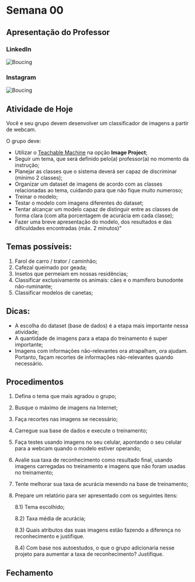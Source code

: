 # Semana 00

## Apresentação do Professor

### LinkedIn


<picture>
   <source media="(prefers-color-scheme: light)" srcset="https://github.com/agodoi/m01-semana00/blob/main/imgs/QRCode-LinkedIn.png">
   <img alt="Boucing" src="[YOUR-DEFAULT-IMAGE](https://github.com/agodoi/m01-semana00/blob/main/imgs/QRCode-LinkedIn.png)">
</picture>


### Instagram

<picture>
   <source media="(prefers-color-scheme: light)" srcset="https://github.com/agodoi/m01-semana00/blob/main/imgs/QRCode-Instagram.png">
   <img alt="Boucing" src="[YOUR-DEFAULT-IMAGE](https://github.com/agodoi/m01-semana00/blob/main/imgs/QRCode-Instagram.png)">
</picture>


## Atividade de Hoje

Você e seu grupo devem desenvolver um classificador de imagens a partir de webcam. 

O grupo deve:

- Utilizar o [Teachable Machine](https://teachablemachine.withgoogle.com/train) na opção **Image Project**;
- Seguir um tema, que será definido pelo(a) professor(a) no momento da instrução;
- Planejar as classes que o sistema deverá ser capaz de discriminar (mínimo 2 classes);
- Organizar um dataset de imagens de acordo com as classes relacionadas ao tema, cuidando para que não fique muito numeroso;
- Treinar o modelo;
- Testar o modelo com imagens diferentes do dataset;
- Tentar alcançar um modelo capaz de distinguir entre as classes de forma clara (com alta porcentagem de acurácia em cada classe);
- Fazer uma breve apresentação do modelo, dos resultados e das dificuldades encontradas (máx. 2 minutos)"

## Temas possíveis:

1) Farol de carro / trator / caminhão;
2) Cafezal queimado por geada;
3) Insetos que permeiam em nossas residências;
4) Classificar exclusivamente os animais: cães e o mamífero bunodonte não-ruminante;
5) Classificar modelos de canetas;

## Dicas:

* A escolha do dataset (base de dados) é a etapa mais importante nessa atividade;
* A quantidade de imagens para a etapa do treinamento é super importante;
* Imagens com informações não-relevantes ora atrapalham, ora ajudam. Portanto, façam recortes de informações não-relevantes quando necessário.

## Procedimentos

1) Defina o tema que mais agradou o grupo;
2) Busque o máximo de imagens na Internet;
3) Faça recortes nas imagens se necessário;
4) Carregue sua base de dados e execute o treinamento;
5) Faça testes usando imagens no seu celular, apontando o seu celular para a webcam quando o modelo estiver operando;
6) Avalie sua taxa de reconhecimento como resultado final, usando imagens carregadas no treinamento e imagens que não foram usadas no treinamento;
7) Tente melhorar sua taxa de acurácia mexendo na base de treinamento;
8) Prepare um relatório para ser apresentado com os seguintes itens:

   8.1) Tema escolhido;
   
   8.2) Taxa média de acurácia;

   8.3) Quais atributos das suas imagens estão fazendo a diferença no reconhecimento e justifique.

   8.4) Com base nos autoestudos, o que o grupo adicionaria nesse projeto para aumentar a taxa de reconhecimento? Justifique. 


## Fechamento
